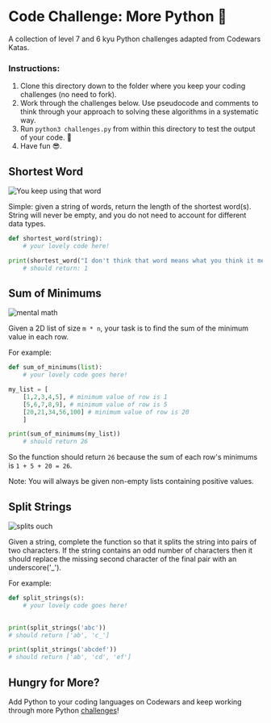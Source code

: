 # Code Challenge: More Python 🐍

A collection of level 7 and 6 kyu Python challenges adapted from Codewars Katas.

### Instructions: 

1. Clone this directory down to the folder where you keep your coding challenges (no need to fork).
2. Work through the challenges below. Use pseudocode and comments to think through your approach to solving these algorithms in a systematic way. 
3. Run `python3 challenges.py` from within this directory to test the output of your code. 🧪
4. Have fun 😎. 

## Shortest Word

![You keep using that word](https://media.giphy.com/media/N7FeGLHjVsDQY/giphy.gif)

Simple: given a string of words, return the length of the shortest word(s). String will never be empty, and you do not need to account for different data types. 

```python
def shortest_word(string): 
    # your lovely code here!

print(shortest_word("I don't think that word means what you think it means"))
    # should return: 1
```
## Sum of Minimums 

![mental math](https://media.giphy.com/media/BmmfETghGOPrW/giphy.gif)

Given a 2D list of size `m * n`, your task is to find the sum of the minimum value in each row. 

For example: 
```python
def sum_of_minimums(list):
    # your lovely code goes here!

my_list = [
    [1,2,3,4,5], # minimum value of row is 1
    [5,6,7,8,9], # minimum value of row is 5
    [20,21,34,56,100] # minimum value of row is 20
    ]

print(sum_of_minimums(my_list))
    # should return 26
```

So the function should return `26` because the sum of each row's minimums is `1 + 5 + 20 = 26`. 

Note: You will always be given non-empty lists containing positive values. 

## Split Strings

![splits ouch](https://media.giphy.com/media/E5g35ySaiIPOo/giphy.gif)

Given a string, complete the function so that it splits the string into pairs of two characters. If the string contains an odd number of characters then it should replace the missing second character of the final pair with an underscore('_').

For example: 
```python
def split_strings(s):
    # your lovely code goes here!
    

print(split_strings('abc'))
# should return ['ab', 'c_']

print(split_strings('abcdef'))
# should return ['ab', 'cd', 'ef']

```
## Hungry for More? 

Add Python to your coding languages on Codewars and keep working through more Python [challenges](https://www.codewars.com/kata/search/python?q=&beta=false)! 
